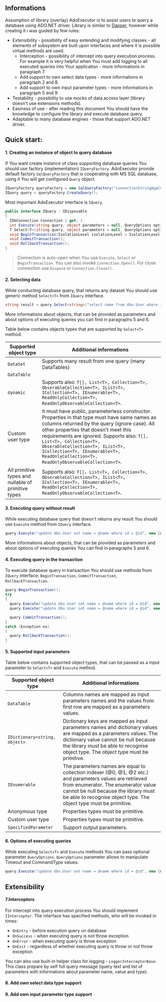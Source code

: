## Informations
Assumption of library (overlay) AdoExecutor is to assist users to query a database using ADO.NET driver.
Library is similar to [Dapper](https://github.com/StackExchange/dapper-dot-net), however while creating it i was guided by few rules:
* Extensibility - possibility of easy extending and modifying classes - all elements of subsystem are built upon interfaces and where it is possible virtual methods are used.
  * Interception - possibility of intercept into query execution process. For example it is very helpful when You must add logging to all executed queries into Your application - more informations in paragraph 7.
  * Add support to own select data types - more informations in paragraph 2 and 8.
  * Add support to own input parameter types - more informations in paragraph 5 and 9.
* Testability - possibility to use mocks of data access layer (library doesn't use extensions methods).
* Easiness of use - after reading this document You should have the knowledge to configure the library and execute database query.
* Adaptable to many database engines - those that support ADO.NET driver.

## Quick start:

#### 1. Creating an instance of object to query database
If You want create instance of class supporting database queries You should use factory (implementation)
```IQueryFactory```. AdoExecutor provide default factory ```SqlQueryFactory``` that is cooperating with MS SQL database, using it You will get configured ```Query``` object.

```csharp
IQueryFactory queryFactory = new SqlQueryFactory("connectionStringAppConfigKey");
IQuery query = queryFactory.CreateQuery();
```

Most important AdoExecutor interface is ```IQuery```.

```csharp
public interface IQuery : IDisposable
{
  IDbConnection Connection { get; }
  int Execute(string query, object parameters = null, QueryOptions options = null);
  T Select<T>(string query, object parameters = null, QueryOptions options = null);
  void BeginTransaction(IsolationLevel isolationLevel = IsolationLevel.ReadCommitted);
  void CommitTransaction();
  void RollbackTransaction();
}
```

> Connection is auto-open when You use ```Execute```, ```Select``` or ```BeginTransaction```. You can also invoke ```Connection.Open()```.
> For close connection use ```Dispose``` or ```Connection.Close()```.

#### 2. Selecting data
While conducting database query, that returns any dataset You should use generic method ```Select<T>``` from ```IQuery``` interface.

```csharp
string result = query.Select<string>("select name from dbo.User where id = @id", new {id = 5});
```

More informations about objects, that can be provided as parameters and about options of executing queries you can find in paragraphs 5 and 6. 

Table below contains objects types that are supported by ```Select<T>``` method.

|Supported object type|Additional informations|
|---------------------|-----------------------|
|```DataSet```|Supports many result from one query (many DataTables)|
|```DataTable```||
|```dynamic```|Supports also: ```T[], List<T>, Collection<T>, ObserableCollection<T>, IList<T>, ICollection<T>, IEnumerable<T>, ReadOnlyCollection<T>, ReadOnlyObservableCollection<T>```.|
|Custom user type|It must have public, parameterless constructor. Properties in that type must have same names as columns returned by the query (ignore case). All other properties that doesn't meet this requirements are ignored. Supports also: ```T[], List<T>, Collection<T>, ObserableCollection<T>, IList<T>, ICollection<T>, IEnumerable<T>, ReadOnlyCollection<T>, ReadOnlyObservableCollection<T>```.|
|All primitive types and nullable of primitive types|Supports also: ```T[], List<T>, Collection<T>, ObserableCollection<T>, IList<T>, ICollection<T>, IEnumerable<T>, ReadOnlyCollection<T>, ReadOnlyObservableCollection<T>```.|

#### 3. Executing query without result
While executing database query that doesn't returns any result You should use ```Execute``` method from ```IQuery``` interface.

```csharp
query.Execute("update dbo.User set name = @name where id = @id", new {name = "test", id = 5});
```

More informations about objects, that can be provided as parameters and about options of executing queries You can find in paragraphs 5 and 6. 

#### 4. Executing query in the transaction
To execute database query in transaction You should use methods from ```IQuery``` interface: ```BeginTransaction```, ```CommitTransaction```, ```RollbackTransaction```.

```csharp
query.BeginTransaction();
try
{
  query.Execute("update dbo.User set name = @name where id = @id", new {name = "test", id = 5});
  query.Execute("update dbo.User set name = @name where id = @id", new {name = "test1", id = 10});

  query.CommitTransaction();
}
catch (Exception ex)
{
  query.RollbackTransaction();
}
```

#### 5. Supported input parameters
Table below contains supported object types, that can be passed as a input parameter to ```Select<T>``` and ```Execute``` method.

|Supported object type|Additional informations|
|---------------------|-----------------------|
|```DataTable```|Columns names are mapped as input parameters names and the values from first row are mapped as a parameters values.|
|```IDictionary<string, object>```|Dictionary keys are mapped as input parameters names and dictionary values are mapped as a parameters values. The dictionary value cannot be null because the library must be able to recognise object type. The object type must be primitive.|
|```IEnumerable```|The parameters names are equal to collection indexer (@0, @1, @2 etc.) and parameters values are retrieved from enumerator. The enumerator value cannot be null because the library must be able to recognise object type. The object type must be primitive.|
|Anonymous type|Properties types must be primitive.|
|Custom user type|Properties types must be primitive.|
|```SpecifiedParameter```|Support output parameters.|

#### 6. Options of executing queries
While executing ```Select<T>``` and ```Execute``` methods You can pass optional parameter ```QueryOptions```. ```QueryOptions``` parameter allows to manipulate Timeout and CommandType values.

```csharp
query.Execute("update dbo.User set name = @name where id = @id", new {name = "test", id = 5}, QueryOptions.SetTimeout(1000));
```

## Extensibility

#### 7.Interceptors
For intercept into query execution process You should implement ```IInterceptor```. The interface has specified methods, who will be invoked in times:
* ```OnEntry``` - before execution query on database
* ```OnSuccess``` - when executing query is not throw exception
* ```OnError``` - when executing query is throw exception
* ```OnExit``` - regardless of whether executing query is throw or not throw exception

You can also use built-in helper class for logging - ```LoggerInterceptorBase```. This class prepare by self full query message (query text and list of parameters with informations about parameter name, value and type).

#### 8. Add own select data type support

#### 9. Add own input parameter type support
